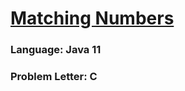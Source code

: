# [Matching Numbers](https://codeforces.com/contest/1788/problem/C)

### Language: Java 11

### Problem Letter: C
